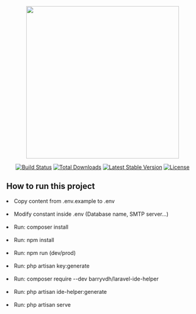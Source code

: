 <p align="center"><img src="https://res.cloudinary.com/dtfbvvkyp/image/upload/v1566331377/laravel-logolockup-cmyk-red.svg" width="400"></p>

<p align="center">
<a href="https://travis-ci.org/laravel/framework"><img src="https://travis-ci.org/laravel/framework.svg" alt="Build Status"></a>
<a href="https://packagist.org/packages/laravel/framework"><img src="https://poser.pugx.org/laravel/framework/d/total.svg" alt="Total Downloads"></a>
<a href="https://packagist.org/packages/laravel/framework"><img src="https://poser.pugx.org/laravel/framework/v/stable.svg" alt="Latest Stable Version"></a>
<a href="https://packagist.org/packages/laravel/framework"><img src="https://poser.pugx.org/laravel/framework/license.svg" alt="License"></a>
</p>

## How to run this project

<li>Copy content from .env.example to .env</li> <br>
<li>Modify constant inside .env (Database name, SMTP server...)</li> <br>
<li>Run: composer install</li> <br>
<li>Run: npm install</li> <br>
<li>Run: npm run (dev/prod)</li> <br>
<li>Run: php artisan key:generate</li> <br>
<li>Run: composer require --dev barryvdh/laravel-ide-helper</li> <br>
<li>Run: php artisan ide-helper:generate</li> <br>
<li>Run: php artisan serve</li> <br>
